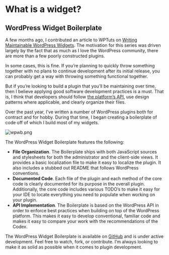 # What is a widget?

## WordPress Widget Boilerplate

A few months ago, I contributed an article to WPTuts on [Writing Maintainable WordPress Widgets](http://wp.tutsplus.com/tutorials/widgets/writing-maintainable-wordpress-widgets-part-1-of-2/). The motivation for this series was driven largely by the fact that as much as I love the WordPress community, there are more than a few poorly constructed plugins.

In some cases, this is fine. If you’re planning to quickly throw something together with no plans to continue development after its initial release, you can probably get a way with throwing something functional together.

But if you’re looking to build a plugin that you’ll be maintaining over time, then I believe applying good software development practices is a must. That is, I think that developers should follow [the platform’s API](http://codex.wordpress.org/Widgets_API), use design patterns where applicable, and clearly organize their files.

Over the past year, I’ve written a number of WordPress plugins both for contract and for hobby. During that time, I began creating a boilerplate of code off of which I build most of my widgets.

![wpwb.png](/assets/wpwb.png)

The WordPress Widget Boilerplate features the following:

* **File Organization**. The Boilerplate ships with both JavaScript sources and stylesheets for both the administrator and the client-side views. It provides a basic localization file to make it easy to localize the plugin. It also includes a stubbed out README that follows WordPress conventions.
* **Documented Code**. Each file of the plugin and each method of the core code is clearly documented for its purpose in the overall plugin. Additionally, the core code includes various TODO’s to make it easy for your IDE to locate everything you need to populate when working on your plugin.
* **API Implementation**. The Boilerplate is based on the WordPress API in order to enforce best practices when building on top of the WordPress platform. This makes it easy to develop conventional, familiar code and makes it easy to compare your work with the recommendations of the Codex.

The WordPress Widget Boilerplate is available on [GitHub](https://github.com/tommcfarlin/WordPress-Widget-Boilerplate) and is under active development. Feel free to watch, fork, or contribute. I’m always looking to make it as solid as possible when it comes to plugin development.
